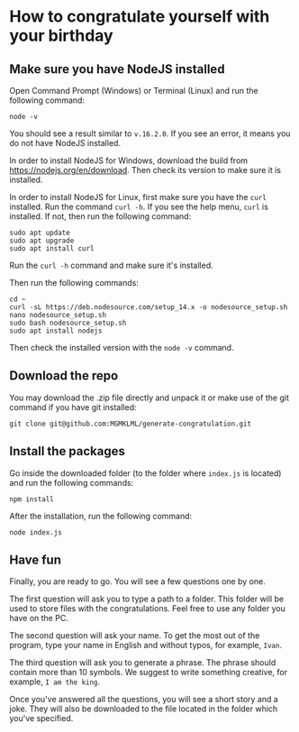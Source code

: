 # How to congratulate yourself with your birthday

## Make sure you have NodeJS installed
Open Command Prompt (Windows) or Terminal (Linux) and run the following command:
```
node -v
```

You should see a result similar to `v.16.2.0`. If you see an error, it means you do not have NodeJS installed.

In order to install NodeJS for Windows, download the build from https://nodejs.org/en/download. Then check its version to make sure it is installed.

In order to install NodeJS for Linux, first make sure you have the `curl` installed. Run the command `curl -h`. If you see the help menu, `curl` is installed. If not, then run the following command:
```shell
sudo apt update
sudo apt upgrade
sudo apt install curl
```
Run the `curl -h` command and make sure it's installed. 

Then run the following commands:
```
cd ~
curl -sL https://deb.nodesource.com/setup_14.x -o nodesource_setup.sh
nano nodesource_setup.sh
sudo bash nodesource_setup.sh
sudo apt install nodejs
```
Then check the installed version with the `node -v` command. 

## Download the repo
You may download the .zip file directly and unpack it or make use of the git command if you have git installed:
```
git clone git@github.com:MGMKLML/generate-congratulation.git
```

## Install the packages
Go inside the downloaded folder (to the folder where `index.js` is located) and run the following commands:
```
npm install
```
After the installation, run the following command:
```
node index.js
```

## Have fun
Finally, you are ready to go. You will see a few questions one by one. 

The first question will ask you to type a path to a folder. This folder will be used to store files with the congratulations. Feel free to use any folder you have on the PC.

The second question will ask your name. To get the most out of the program, type your name in English and without typos, for example, `Ivan`.

The third question will ask you to generate a phrase. The phrase should contain more than 10 symbols. We suggest to write something creative, for example, `I am the king`. 

Once you've answered all the questions, you will see a short story and a joke. They will also be downloaded to the file located in the folder which you've specified.




